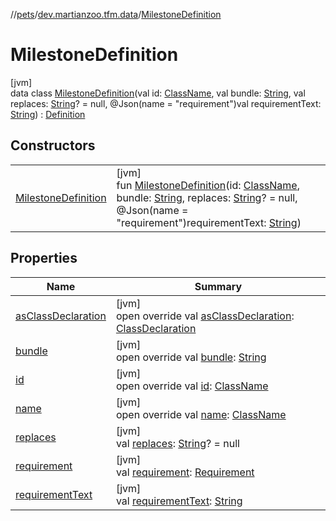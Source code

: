 //[pets](../../../index.md)/[dev.martianzoo.tfm.data](../index.md)/[MilestoneDefinition](index.md)

# MilestoneDefinition

[jvm]\
data class [MilestoneDefinition](index.md)(val id: [ClassName](../../dev.martianzoo.tfm.pets.ast/-class-name/index.md), val bundle: [String](https://kotlinlang.org/api/latest/jvm/stdlib/kotlin/-string/index.html), val replaces: [String](https://kotlinlang.org/api/latest/jvm/stdlib/kotlin/-string/index.html)? = null, @Json(name = &quot;requirement&quot;)val requirementText: [String](https://kotlinlang.org/api/latest/jvm/stdlib/kotlin/-string/index.html)) : [Definition](../-definition/index.md)

## Constructors

| | |
|---|---|
| [MilestoneDefinition](-milestone-definition.md) | [jvm]<br>fun [MilestoneDefinition](-milestone-definition.md)(id: [ClassName](../../dev.martianzoo.tfm.pets.ast/-class-name/index.md), bundle: [String](https://kotlinlang.org/api/latest/jvm/stdlib/kotlin/-string/index.html), replaces: [String](https://kotlinlang.org/api/latest/jvm/stdlib/kotlin/-string/index.html)? = null, @Json(name = &quot;requirement&quot;)requirementText: [String](https://kotlinlang.org/api/latest/jvm/stdlib/kotlin/-string/index.html)) |

## Properties

| Name | Summary |
|---|---|
| [asClassDeclaration](as-class-declaration.md) | [jvm]<br>open override val [asClassDeclaration](as-class-declaration.md): [ClassDeclaration](../-class-declaration/index.md) |
| [bundle](bundle.md) | [jvm]<br>open override val [bundle](bundle.md): [String](https://kotlinlang.org/api/latest/jvm/stdlib/kotlin/-string/index.html) |
| [id](id.md) | [jvm]<br>open override val [id](id.md): [ClassName](../../dev.martianzoo.tfm.pets.ast/-class-name/index.md) |
| [name](name.md) | [jvm]<br>open override val [name](name.md): [ClassName](../../dev.martianzoo.tfm.pets.ast/-class-name/index.md) |
| [replaces](replaces.md) | [jvm]<br>val [replaces](replaces.md): [String](https://kotlinlang.org/api/latest/jvm/stdlib/kotlin/-string/index.html)? = null |
| [requirement](requirement.md) | [jvm]<br>val [requirement](requirement.md): [Requirement](../../dev.martianzoo.tfm.pets.ast/-requirement/index.md) |
| [requirementText](requirement-text.md) | [jvm]<br>val [requirementText](requirement-text.md): [String](https://kotlinlang.org/api/latest/jvm/stdlib/kotlin/-string/index.html) |
